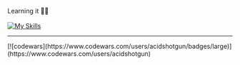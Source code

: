 Learning it 👀👋<br><br>
[![My Skills](https://skillicons.dev/icons?i=js,react,redux,nextjs,styledcomponents,scss,nodejs,mongodb,figma)](https://skillicons.dev)
<br>
<hr>
[![codewars](https://www.codewars.com/users/acidshotgun/badges/large)](https://www.codewars.com/users/acidshotgun)
